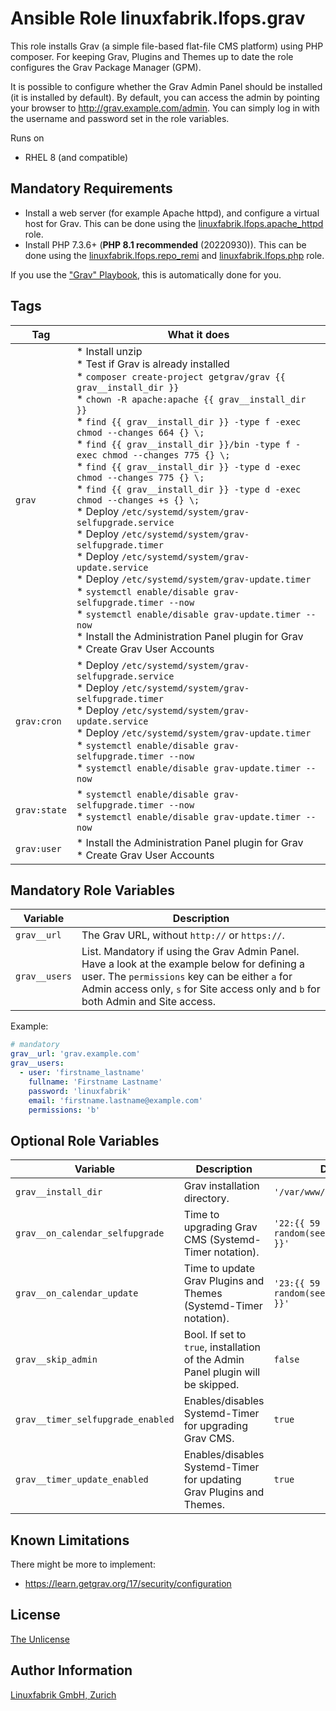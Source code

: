 # Ansible Role linuxfabrik.lfops.grav

This role installs Grav (a simple file-based flat-file CMS platform) using PHP composer. For keeping Grav, Plugins and Themes up to date the role configures the Grav Package Manager (GPM).

It is possible to configure whether the Grav Admin Panel should be installed (it is installed by default). By default, you can access the admin by pointing your browser to http://grav.example.com/admin. You can simply log in with the username and password set in the role variables.

Runs on

* RHEL 8 (and compatible)


## Mandatory Requirements

* Install a web server (for example Apache httpd), and configure a virtual host for Grav. This can be done using the [linuxfabrik.lfops.apache_httpd](https://github.com/Linuxfabrik/lfops/tree/main/roles/apache_httpd) role.
* Install PHP 7.3.6+ (**PHP 8.1 recommended** (20220930)). This can be done using the [linuxfabrik.lfops.repo_remi](https://github.com/Linuxfabrik/lfops/tree/main/roles/repo_remi) and [linuxfabrik.lfops.php](https://github.com/Linuxfabrik/lfops/tree/main/roles/php) role.

If you use the ["Grav" Playbook](https://github.com/Linuxfabrik/lfops/blob/main/playbooks/grav.yml), this is automatically done for you.


## Tags

| Tag         | What it does                 |
| ---         | ------------                 |
| `grav`      | * Install unzip<br> * Test if Grav is already installed<br> * `composer create-project getgrav/grav {{ grav__install_dir }}`<br> * `chown -R apache:apache {{ grav__install_dir }}`<br> * `find {{ grav__install_dir }} -type f -exec chmod --changes 664 {} \;`<br> * `find {{ grav__install_dir }}/bin -type f -exec chmod --changes 775 {} \;`<br> * `find {{ grav__install_dir }} -type d -exec chmod --changes 775 {} \;`<br> * `find {{ grav__install_dir }} -type d -exec chmod --changes +s {} \;`<br> * Deploy `/etc/systemd/system/grav-selfupgrade.service`<br> * Deploy `/etc/systemd/system/grav-selfupgrade.timer`<br> * Deploy `/etc/systemd/system/grav-update.service`<br> * Deploy `/etc/systemd/system/grav-update.timer`<br> * `systemctl enable/disable grav-selfupgrade.timer --now`<br> * `systemctl enable/disable grav-update.timer --now`<br> * Install the Administration Panel plugin for Grav<br> * Create Grav User Accounts |
| `grav:cron` | * Deploy `/etc/systemd/system/grav-selfupgrade.service`<br> * Deploy `/etc/systemd/system/grav-selfupgrade.timer`<br> * Deploy `/etc/systemd/system/grav-update.service`<br> * Deploy `/etc/systemd/system/grav-update.timer`<br> * `systemctl enable/disable grav-selfupgrade.timer --now`<br> * `systemctl enable/disable grav-update.timer --now` |
| `grav:state` | * `systemctl enable/disable grav-selfupgrade.timer --now`<br> * `systemctl enable/disable grav-update.timer --now` |
| `grav:user` | * Install the Administration Panel plugin for Grav<br> * Create Grav User Accounts |


## Mandatory Role Variables

| Variable | Description |
| -------- | ----------- |
| `grav__url` | The Grav URL, without `http://` or `https://`.  |
| `grav__users` | List. Mandatory if using the Grav Admin Panel. Have a look at the example below for defining a user. The `permissions` key can be either `a` for Admin access only, `s` for Site access only and `b` for both Admin and Site access. |

Example:
```yaml
# mandatory
grav__url: 'grav.example.com'
grav__users:
  - user: 'firstname_lastname'
    fullname: 'Firstname Lastname'
    password: 'linuxfabrik'
    email: 'firstname.lastname@example.com'
    permissions: 'b'
```


## Optional Role Variables

| Variable | Description | Default Value |
| -------- | ----------- | ------------- |
| `grav__install_dir` | Grav installation directory. | `'/var/www/html/{{ grav__url }}'` |
| `grav__on_calendar_selfupgrade` | Time to upgrading Grav CMS (Systemd-Timer notation). | `'22:{{ 59 \| random(seed=inventory_hostname) }}'` |
| `grav__on_calendar_update` | Time to update Grav Plugins and Themes (Systemd-Timer notation). | `'23:{{ 59 \| random(seed=inventory_hostname) }}'` |
| `grav__skip_admin` | Bool. If set to `true`, installation of the Admin Panel plugin will be skipped. | `false` |
| `grav__timer_selfupgrade_enabled` | Enables/disables Systemd-Timer for upgrading Grav CMS. | `true` |
| `grav__timer_update_enabled` | Enables/disables Systemd-Timer for updating Grav Plugins and Themes. | `true` |


## Known Limitations

There might be more to implement:

* https://learn.getgrav.org/17/security/configuration


## License

[The Unlicense](https://unlicense.org/)


## Author Information

[Linuxfabrik GmbH, Zurich](https://www.linuxfabrik.ch)

